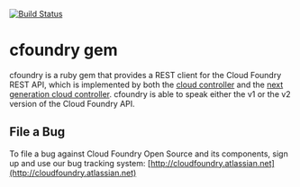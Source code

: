[![Build Status](https://travis-ci.org/cloudfoundry/vmc-lib.png)](https://travis-ci.org/cloudfoundry/vmc-lib)

# cfoundry gem

cfoundry is a ruby gem that provides a REST client for the Cloud Foundry REST API, which is implemented by both the [cloud controller](https://github.com/cloudfoundry/cloud_controller) and the [next generation cloud controller](https://github.com/cloudfoundry/cloud_controller_ng). cfoundry is able to speak either the v1 or the v2 version of the Cloud Foundry API.

## File a Bug

To file a bug against Cloud Foundry Open Source and its components, sign up and use our bug tracking system: [http://cloudfoundry.atlassian.net](http://cloudfoundry.atlassian.net)
